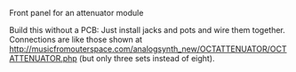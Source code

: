 Front panel for an attenuator module

Build this without a PCB: Just install jacks and pots and wire them together. Connections are like those shown at http://musicfromouterspace.com/analogsynth_new/OCTATTENUATOR/OCTATTENUATOR.php (but only three sets instead of eight).
